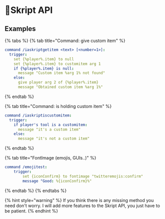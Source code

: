 # 📓Skript API

## Examples

{% tabs %}
{% tab title="Command: give custom item" %}
```yaml
command /iaskriptgetitem <text> [<number=1>]:
  trigger:
    set {%player%.item} to null
    set {%player%.item} to customitem arg 1
    if {%player%.item} is null:
      message "Custom item %arg 1% not found"
    else:
      give player arg 2 of {%player%.item}
      message "Obtained custom item %arg 1%"
```
{% endtab %}

{% tab title="Command: is holding custom item" %}
```yaml
command /iaskriptiscustomitem:
  trigger:
    if player's tool is a customitem:
      message "it's a custom item"
    else:
      message "it's not a custom item"
```
{% endtab %}

{% tab title="FontImage \(emojis, GUIs..\)" %}
```yaml
command /emojitest:
	trigger:
		set {iconConfirm} to fontimage "twitteremojis:confirm"
		message "Good: %{iconConfirm}%"
```
{% endtab %}
{% endtabs %}

{% hint style="warning" %}
If you think there is any missing method you need don't worry. I will add more features to the Skript API, you just have to be patient.
{% endhint %}

